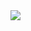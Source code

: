 <img src="https://frontegg.com/wp-content/webp-express/webp-images/uploads/2020/06/saas@2x.png.webp">
